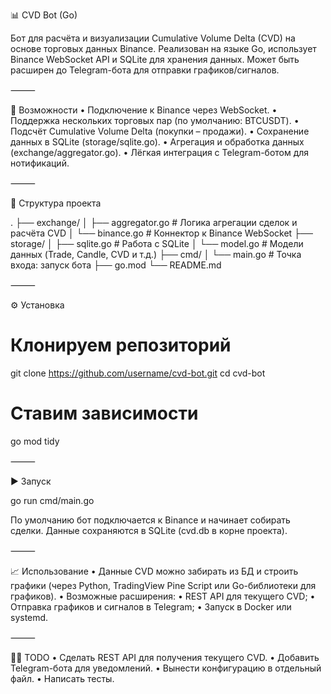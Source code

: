 📊 CVD Bot (Go)

Бот для расчёта и визуализации Cumulative Volume Delta (CVD) на основе торговых данных Binance.
Реализован на языке Go, использует Binance WebSocket API и SQLite для хранения данных.
Может быть расширен до Telegram-бота для отправки графиков/сигналов.

⸻

🚀 Возможности
	•	Подключение к Binance через WebSocket.
	•	Поддержка нескольких торговых пар (по умолчанию: BTCUSDT).
	•	Подсчёт Cumulative Volume Delta (покупки – продажи).
	•	Сохранение данных в SQLite (storage/sqlite.go).
	•	Агрегация и обработка данных (exchange/aggregator.go).
	•	Лёгкая интеграция с Telegram-ботом для нотификаций.

⸻

📂 Структура проекта

.
├── exchange/
│   ├── aggregator.go   # Логика агрегации сделок и расчёта CVD
│   └── binance.go      # Коннектор к Binance WebSocket
├── storage/
│   ├── sqlite.go       # Работа с SQLite
│   └── model.go        # Модели данных (Trade, Candle, CVD и т.д.)
├── cmd/
│   └── main.go         # Точка входа: запуск бота
├── go.mod
└── README.md


⸻

⚙️ Установка

# Клонируем репозиторий
git clone https://github.com/username/cvd-bot.git
cd cvd-bot

# Ставим зависимости
go mod tidy


⸻

▶️ Запуск

go run cmd/main.go

По умолчанию бот подключается к Binance и начинает собирать сделки.
Данные сохраняются в SQLite (cvd.db в корне проекта).


⸻

📈 Использование
	•	Данные CVD можно забирать из БД и строить графики (через Python, TradingView Pine Script или Go-библиотеки для графиков).
	•	Возможные расширения:
	•	REST API для текущего CVD;
	•	Отправка графиков и сигналов в Telegram;
	•	Запуск в Docker или systemd.

⸻

🧑‍💻 TODO
	•	Сделать REST API для получения текущего CVD.
	•	Добавить Telegram-бота для уведомлений.
	•	Вынести конфигурацию в отдельный файл.
	•	Написать тесты.
